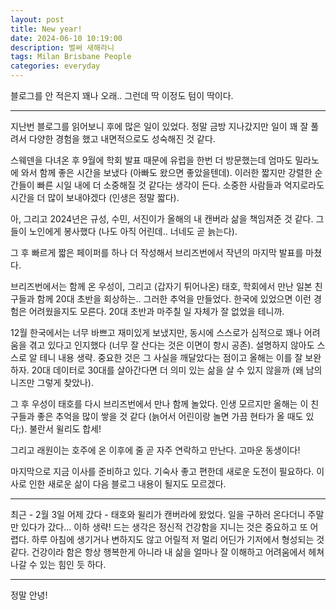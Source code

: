 ```yaml
---
layout: post
title: New year!
date: 2024-06-10 10:19:00
description: 벌써 새해라니
tags: Milan Brisbane People  
categories: everyday
---
```


블로그를 안 적은지 꽤나 오래.. 그런데 딱 이정도 텀이 딱이다.

<hr>

지난번 블로그를 읽어보니 후에 많은 일이 있었다. 정말 금방 지나갔지만 일이 꽤 잘 풀려서 다양한 경험을 했고 내면적으로도 성숙해진 것 같다.


스웨덴을 다녀온 후 9월에 학회 발표 때문에 유럽을 한번 더 방문했는데 엄마도 밀라노에 와서 함께 좋은 시간을 보냈다 (아빠도 왔으면 좋았을텐데).
이러한 짧지만 강렬한 순간들이 빠른 시일 내에 더 소중해질 것 같다는 생각이 든다. 소중한 사람들과 억지로라도 시간을 더 많이 보내야겠다 (인생은 정말 짧다).


아, 그리고 2024년은 규성, 수민, 서진이가 올해의 내 캔버라 삶을 책임져준 것 같다. 그들이 노인에게 봉사했다 (나도 아직 어린데.. 너네도 곧 늙는다).


그 후 빠르게 짧은 페이퍼를 하나 더 작성해서 브리즈번에서 작년의 마지막 발표를 마쳤다.


브리즈번에서는 함께 온 우성이, 그리고 (갑자기 튀어나온) 태호, 학회에서 만난 일본 친구들과 함께 20대 초반을 회상하는.. 그러한 추억을 만들었다.
한국에 있었으면 이런 경험은 어려웠을지도 모른다. 20대 초반과 마주칠 일 자체가 잘 없었을 테니까.


12월 한국에서는 너무 바쁘고 재미있게 보냈지만, 동시에 스스로가 심적으로 꽤나 어려움을 겪고 있다고 인지했다 (너무 잘 산다는 것은 이면이 항시 공존). 설명하지 않아도 스스로 알 테니 내용 생략. 중요한 것은 그 사실을 깨달았다는 점이고 올해는 이를 잘 보완하자. 20대 데이터로 30대를 살아간다면 더 의미 있는 삶을 살 수 있지 않을까 (왜 남의 니즈만 그렇게 찾았나).


그 후 우성이 태호를 다시 브리즈번에서 만나 함께 놀았다. 인생 모르지만 올해는 이 친구들과 좋은 추억을 많이 쌓을 것 같다 (늙어서 어린이랑 놀면 가끔 현타가 올 때도 있다;). 불란서 윌리도 합세!


그리고 래원이는 호주에 온 이후에 줄 곧 자주 연락하고 만난다. 고마운 동생이다!


마지막으로 지금 이사를 준비하고 있다. 기숙사 좋고 편한데 새로운 도전이 필요하다. 이사로 인한 새로운 삶이 다음 블로그 내용이 될지도 모르겠다. 


<hr>

최근 - 2월 3일 어제 갔다 - 태호와 윌리가 캔버라에 왔었다. 일을 구하러 온다더니 주말만 있다가 갔다... 이하 생략! 드는 생각은 정신적 건강함을 지니는 것은 중요하고 또 어렵다. 하루 아침에 생기거나 변하지도 않고 어릴적 저 멀리 어딘가 기저에서 형성되는 것 같다. 건강이라 함은 항상 행복한게 아니라 내 삶을 얼마나 잘 이해하고 어려움에서 헤쳐나갈 수 있는 힘인 듯 하다.

<hr>

정말 안녕!